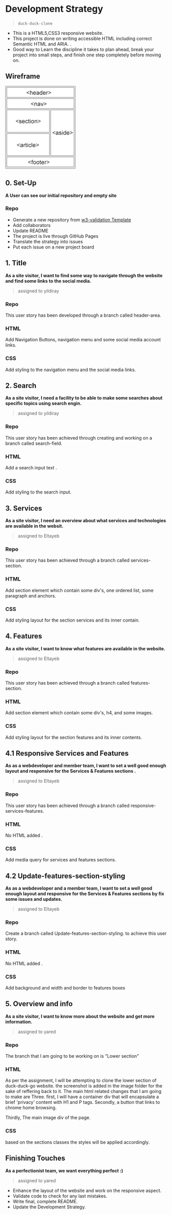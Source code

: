 # Development Strategy

> `duck-duck-clone`

- This is a HTML5,CSS3 responsive website.
- This project is done on writing accessible HTML including correct Semantic HTML and ARIA. .
- Good way to Learn the discipline it takes to plan ahead, break your project into small steps, and finish one step completely before moving on.

## Wireframe

<!-- include a wireframe for your project in this repository, and display it here -->
<!-- wireframe.cc is a good site for getting started with wireframes -->
![wireframe](./images/wireframe.gif)

## 0. Set-Up

__A User can see our initial repository and empty site__

### Repo

- Generate a new repository from [w3-validation Template](https://github.com/HackYourFutureBelgium/w3-validation-template) 
- Add collaborators
- Update README
- The project is live through GitHub Pages
- Translate the strategy into issues
- Put each issue on a new project board

## 1. Title

__As a site visitor, I want to find some way to navigate through the website and find some links to the social media.__
> assigned to yildiray

### Repo

This user story has been developed through a branch called header-area.

### HTML

Add Navigation Buttons, navigation menu and some social media account links.

### CSS

Add styling to the navigation menu and the social media links.

## 2. Search

__As a site visitor, I need a facility to be able to make some searches about specific topics using search engin.__
> assigned to yildiray

### Repo

This user story has been achieved through creating and working on a branch called search-field.

### HTML

Add a search input text .

### CSS

Add styling to the search input.

## 3. Services

__As a site visitor, I need an overview about what services and technologies are available in the websit.__
> assigned to Eltayeb

### Repo

This user story has been achieved through a branch called services-section.

### HTML

Add section element which contain some div's, one ordered list, some paragraph and anchors. 

### CSS

Add styling layout for the section services and its inner contain.

## 4. Features

__As a site visitor, I want to know what features are available in the website.__
> assigned to Eltayeb

### Repo

This user story has been achieved through a branch called features-section.

### HTML

Add section element which contain some div's, h4, and some images.

### CSS

Add styling layout for the section features and its inner contents.

## 4.1 Responsive Services and Features

__As as a webdeveloper and member team, I want to set a well good enough layout and responsive for the Services & Features sections .__

> assigned to Eltayeb

### Repo

This user story has been achieved through a branch called responsive-services-features.

### HTML

No HTML added .

### CSS

Add media query for services and features sections.

## 4.2 Update-features-section-styling

__As as a webdeveloper and a member team, I want to set a well good enough layout and responsive for the Services & Features sections by fix some issues and updates.__
> assigned to Eltayeb

### Repo

Create  a branch called Update-features-section-styling. to achieve this user story.

### HTML

No HTML added .

### CSS

Add background and width and border to features boxes

## 5. Overview and info

__As a site visitor, I want to know more about the website and get more information.__
> assigned to yared

### Repo

The branch that I am going to be working on is "Lower section"


### HTML

As per the assignment, I will be attempting to clone the lower section of duck-duck-go website. the screenshot is added in the image folder for the sake of reffering back to it.
The main html related changes that I am going to make are Three. first, I will have a container div that will encapsulate a brief 'privacy' content with H1 and P tags. Secondly, a button that links to chrome home browsing.

Thirdly, The main image div of the page. 

### CSS

based on the sections classes the styles will be applied accordingly.

## Finishing Touches

__As a perfectionist team, we want everything perfect :)__
> assigned to yared

- Enhance the layout of the website and work on the responsive aspect. 
- Validate code to check for any last mistakes.
- Write final, complete README.
- Update the Development Strategy.


